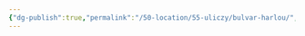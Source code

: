 ```yaml
---
{"dg-publish":true,"permalink":"/50-location/55-uliczy/bulvar-harlou/","tags":["локация/улица"]}
---
```


